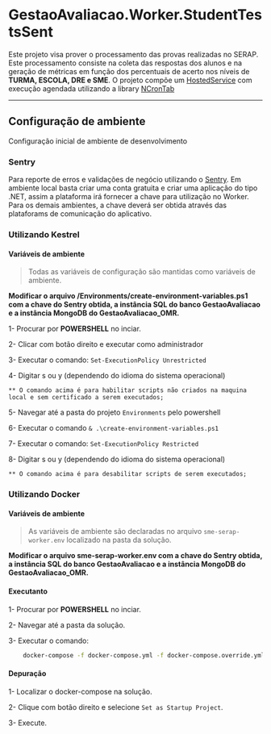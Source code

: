 # GestaoAvaliacao.Worker.StudentTestsSent
Este projeto visa prover o processamento das provas realizadas no SERAP. Este processamento consiste na coleta das respostas dos alunos e na geração de métricas em função dos percentuais de acerto nos níveis de **TURMA, ESCOLA, DRE e SME**.
O projeto compõe um [HostedService](https://docs.microsoft.com/pt-br/aspnet/core/fundamentals/host/hosted-services?view=aspnetcore-5.0&tabs=visual-studio) com execução agendada utilizando a library [NCronTab](https://github.com/atifaziz/NCrontab)

------------

## Configuração de ambiente
Configuração inicial de ambiente de desenvolvimento

### Sentry
Para reporte de erros e validações de negócio utilizando o [Sentry](https://sentry.io/welcome/).
Em ambiente local basta criar uma conta gratuita e criar uma aplicação do tipo .NET, assim a plataforma irá fornecer a chave para utilização no Worker.
Para os demais ambientes, a chave deverá ser obtida através das plataforams de comunicação do aplicativo.

### Utilizando Kestrel

#### Variáveis de ambiente
> Todas as variáveis de configuração são mantidas como variáveis de ambiente. 

**Modificar o arquivo /Environments/create-environment-variables.ps1 com a chave do Sentry obtida, a instância SQL do banco GestaoAvaliacao e a instância   MongoDB do GestaoAvaliacao_OMR.**

1- Procurar por **POWERSHELL** no inciar. 

2- Clicar com botão direito e executar como administrador

3- Executar o comando: `Set-ExecutionPolicy Unrestricted`

4- Digitar s ou y (dependendo do idioma do sistema operacional)

	** O comando acima é para habilitar scripts não criados na maquina local e sem certificado a serem executados;
	
5- Navegar até a pasta do projeto `Environments` pelo powershell

6- Executar o comando `& .\create-environment-variables.ps1`

7- Executar o comando: `Set-ExecutionPolicy Restricted`

8- Digitar s ou y (dependendo do idioma do sistema operacional)

	** O comando acima é para desabilitar scripts de serem executados;

### Utilizando Docker

#### Variáveis de ambiente
> As variáveis de ambiente são declaradas no arquivo `sme-serap-worker.env` localizado na pasta da solução.

**Modificar o arquivo sme-serap-worker.env com a chave do Sentry obtida, a instância SQL do banco GestaoAvaliacao e a instância   MongoDB do GestaoAvaliacao_OMR.**

#### Executanto

1- Procurar por **POWERSHELL** no inciar. 

2- Navegar até a pasta da solução.

3- Executar o comando:
```bash
	docker-compose -f docker-compose.yml -f docker-compose.override.yml up --build -d
```

#### Depuração

1- Localizar o docker-compose na solução.

2- Clique com botão direito e selecione `Set as Startup Project`.

3- Execute. 


